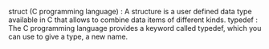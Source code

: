 struct (C programming language) :
A structure is a user defined data type available
in C that allows to combine data items of
different kinds.
typedef :
The C programming language provides a
keyword called typedef, which you can use to
give a type, a new name.
